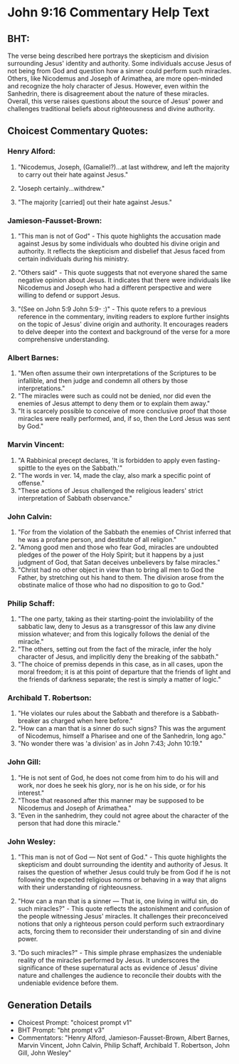 # John 9:16 Commentary Help Text

## BHT:
The verse being described here portrays the skepticism and division surrounding Jesus' identity and authority. Some individuals accuse Jesus of not being from God and question how a sinner could perform such miracles. Others, like Nicodemus and Joseph of Arimathea, are more open-minded and recognize the holy character of Jesus. However, even within the Sanhedrin, there is disagreement about the nature of these miracles. Overall, this verse raises questions about the source of Jesus' power and challenges traditional beliefs about righteousness and divine authority.

## Choicest Commentary Quotes:
### Henry Alford:
1. "Nicodemus, Joseph, (Gamaliel?)...at last withdrew, and left the majority to carry out their hate against Jesus." 

2. "Joseph certainly...withdrew." 

3. "The majority [carried] out their hate against Jesus."

### Jamieson-Fausset-Brown:
1. "This man is not of God" - This quote highlights the accusation made against Jesus by some individuals who doubted his divine origin and authority. It reflects the skepticism and disbelief that Jesus faced from certain individuals during his ministry.

2. "Others said" - This quote suggests that not everyone shared the same negative opinion about Jesus. It indicates that there were individuals like Nicodemus and Joseph who had a different perspective and were willing to defend or support Jesus.

3. "(See on John 5:9 John 5:9- :)" - This quote refers to a previous reference in the commentary, inviting readers to explore further insights on the topic of Jesus' divine origin and authority. It encourages readers to delve deeper into the context and background of the verse for a more comprehensive understanding.

### Albert Barnes:
1. "Men often assume their own interpretations of the Scriptures to be infallible, and then judge and condemn all others by those interpretations."
2. "The miracles were such as could not be denied, nor did even the enemies of Jesus attempt to deny them or to explain them away."
3. "It is scarcely possible to conceive of more conclusive proof that those miracles were really performed, and, if so, then the Lord Jesus was sent by God."

### Marvin Vincent:
1. "A Rabbinical precept declares, 'It is forbidden to apply even fasting-spittle to the eyes on the Sabbath.'" 
2. "The words in ver. 14, made the clay, also mark a specific point of offense." 
3. "These actions of Jesus challenged the religious leaders' strict interpretation of Sabbath observance."

### John Calvin:
1. "For from the violation of the Sabbath the enemies of Christ inferred that he was a profane person, and destitute of all religion."
2. "Among good men and those who fear God, miracles are undoubted pledges of the power of the Holy Spirit; but it happens by a just judgment of God, that Satan deceives unbelievers by false miracles."
3. "Christ had no other object in view than to bring all men to God the Father, by stretching out his hand to them. The division arose from the obstinate malice of those who had no disposition to go to God."

### Philip Schaff:
1. "The one party, taking as their starting-point the inviolability of the sabbatic law, deny to Jesus as a transgressor of this law any divine mission whatever; and from this logically follows the denial of the miracle." 
2. "The others, setting out from the fact of the miracle, infer the holy character of Jesus, and implicitly deny the breaking of the sabbath." 
3. "The choice of premiss depends in this case, as in all cases, upon the moral freedom; it is at this point of departure that the friends of light and the friends of darkness separate; the rest is simply a matter of logic."

### Archibald T. Robertson:
1. "He violates our rules about the Sabbath and therefore is a Sabbath-breaker as charged when here before." 
2. "How can a man that is a sinner do such signs? This was the argument of Nicodemus, himself a Pharisee and one of the Sanhedrin, long ago." 
3. "No wonder there was 'a division' as in John 7:43; John 10:19."

### John Gill:
1. "He is not sent of God, he does not come from him to do his will and work, nor does he seek his glory, nor is he on his side, or for his interest."
2. "Those that reasoned after this manner may be supposed to be Nicodemus and Joseph of Arimathea."
3. "Even in the sanhedrim, they could not agree about the character of the person that had done this miracle."

### John Wesley:
1. "This man is not of God — Not sent of God." - This quote highlights the skepticism and doubt surrounding the identity and authority of Jesus. It raises the question of whether Jesus could truly be from God if he is not following the expected religious norms or behaving in a way that aligns with their understanding of righteousness.

2. "How can a man that is a sinner — That is, one living in wilful sin, do such miracles?" - This quote reflects the astonishment and confusion of the people witnessing Jesus' miracles. It challenges their preconceived notions that only a righteous person could perform such extraordinary acts, forcing them to reconsider their understanding of sin and divine power.

3. "Do such miracles?" - This simple phrase emphasizes the undeniable reality of the miracles performed by Jesus. It underscores the significance of these supernatural acts as evidence of Jesus' divine nature and challenges the audience to reconcile their doubts with the undeniable evidence before them.


## Generation Details
- Choicest Prompt: "choicest prompt v1"
- BHT Prompt: "bht prompt v3"
- Commentators: "Henry Alford, Jamieson-Fausset-Brown, Albert Barnes, Marvin Vincent, John Calvin, Philip Schaff, Archibald T. Robertson, John Gill, John Wesley"
